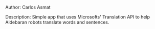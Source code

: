 Author: Carlos Asmat

Description:
Simple app that uses Microsofts' Translation API to help Aldebaran robots translate words and sentences.